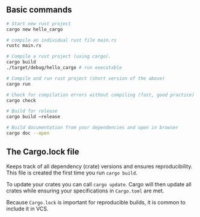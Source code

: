 ## Basic commands

```bash
# Start new rust project
cargo new hello_cargo

# compile an individual rust file main.rs
rustc main.rs 

# Compile a rust project (using cargo). 
cargo build
./target/debug/hello_cargo # run executable

# Compile and run rust project (short version of the above)
cargo run

# Check for compilation errors without compiling (fast, good practice)
cargo check

# Build for release
cargo build —release

# Build documentation from your dependencies and open in browser
cargo doc --open
```

## The Cargo.lock file
Keeps track of all dependency (crate) versions and ensures reproducibility. This file is created the first time you run `cargo build`. 

To update your crates you can call `cargo update`. Cargo will then update all crates while ensuring your specifications in `Cargo.toml` are met.

Because `Cargo.lock` is important for reproducible builds, it is common to include it in VCS.
